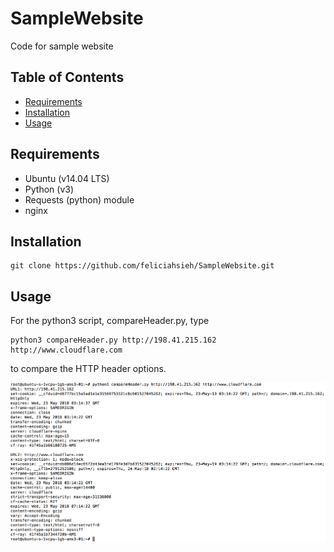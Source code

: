 # SampleWebsite

Code for sample website

## Table of Contents
* [Requirements](#requirements)
* [Installation](#installation)
* [Usage](#usage)

## Requirements
* Ubuntu (v14.04 LTS)
* Python (v3)
* Requests (python) module
* nginx

## Installation
```
git clone https://github.com/feliciahsieh/SampleWebsite.git
```

## Usage
For the python3 script, compareHeader.py, type
```
python3 compareHeader.py http://198.41.215.162 http://www.cloudflare.com
```

to compare the HTTP header options.

<p align="center"><img src="images/compareHeaders.png" width="600px" /></p>
